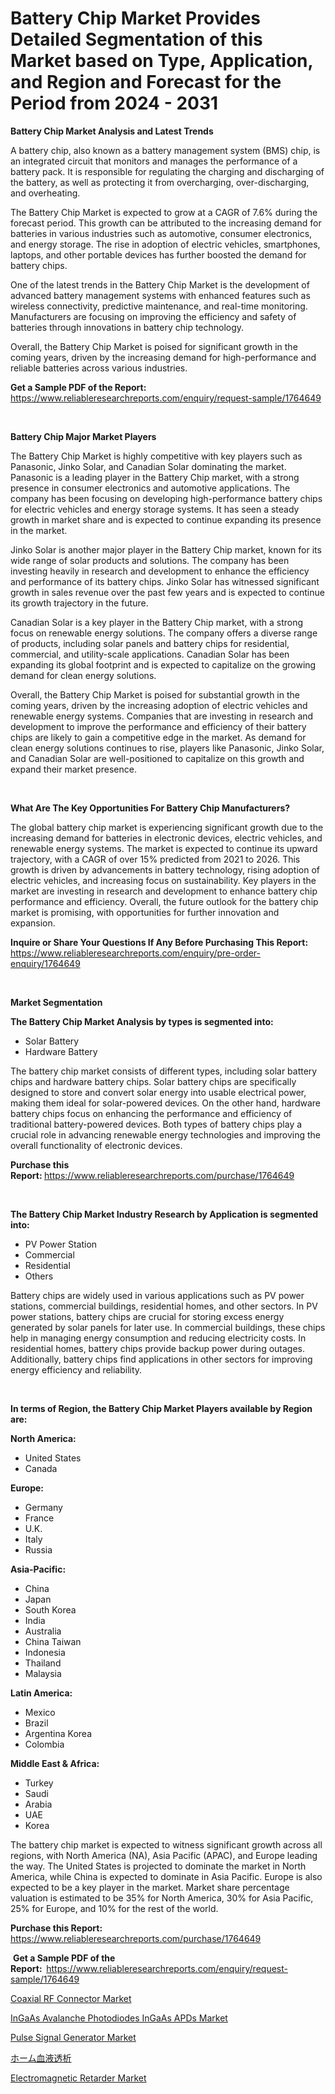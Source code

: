 <p><h1>Battery Chip Market Provides Detailed Segmentation of this Market based on Type, Application, and Region and Forecast for the Period from 2024 - 2031</h1></p><p><strong>Battery Chip Market Analysis and Latest Trends</strong></p>
<p><p>A battery chip, also known as a battery management system (BMS) chip, is an integrated circuit that monitors and manages the performance of a battery pack. It is responsible for regulating the charging and discharging of the battery, as well as protecting it from overcharging, over-discharging, and overheating.</p><p>The Battery Chip Market is expected to grow at a CAGR of 7.6% during the forecast period. This growth can be attributed to the increasing demand for batteries in various industries such as automotive, consumer electronics, and energy storage. The rise in adoption of electric vehicles, smartphones, laptops, and other portable devices has further boosted the demand for battery chips.</p><p>One of the latest trends in the Battery Chip Market is the development of advanced battery management systems with enhanced features such as wireless connectivity, predictive maintenance, and real-time monitoring. Manufacturers are focusing on improving the efficiency and safety of batteries through innovations in battery chip technology.</p><p>Overall, the Battery Chip Market is poised for significant growth in the coming years, driven by the increasing demand for high-performance and reliable batteries across various industries.</p></p>
<p><strong>Get a Sample PDF of the Report:&nbsp;</strong> <a href="https://www.reliableresearchreports.com/enquiry/request-sample/1764649">https://www.reliableresearchreports.com/enquiry/request-sample/1764649</a></p>
<p>&nbsp;</p>
<p><strong>Battery Chip Major Market Players</strong></p>
<p><p>The Battery Chip Market is highly competitive with key players such as Panasonic, Jinko Solar, and Canadian Solar dominating the market. Panasonic is a leading player in the Battery Chip market, with a strong presence in consumer electronics and automotive applications. The company has been focusing on developing high-performance battery chips for electric vehicles and energy storage systems. It has seen a steady growth in market share and is expected to continue expanding its presence in the market.</p><p>Jinko Solar is another major player in the Battery Chip market, known for its wide range of solar products and solutions. The company has been investing heavily in research and development to enhance the efficiency and performance of its battery chips. Jinko Solar has witnessed significant growth in sales revenue over the past few years and is expected to continue its growth trajectory in the future.</p><p>Canadian Solar is a key player in the Battery Chip market, with a strong focus on renewable energy solutions. The company offers a diverse range of products, including solar panels and battery chips for residential, commercial, and utility-scale applications. Canadian Solar has been expanding its global footprint and is expected to capitalize on the growing demand for clean energy solutions.</p><p>Overall, the Battery Chip Market is poised for substantial growth in the coming years, driven by the increasing adoption of electric vehicles and renewable energy systems. Companies that are investing in research and development to improve the performance and efficiency of their battery chips are likely to gain a competitive edge in the market. As demand for clean energy solutions continues to rise, players like Panasonic, Jinko Solar, and Canadian Solar are well-positioned to capitalize on this growth and expand their market presence.</p></p>
<p>&nbsp;</p>
<p><strong>What Are The Key Opportunities For Battery Chip Manufacturers?</strong></p>
<p><p>The global battery chip market is experiencing significant growth due to the increasing demand for batteries in electronic devices, electric vehicles, and renewable energy systems. The market is expected to continue its upward trajectory, with a CAGR of over 15% predicted from 2021 to 2026. This growth is driven by advancements in battery technology, rising adoption of electric vehicles, and increasing focus on sustainability. Key players in the market are investing in research and development to enhance battery chip performance and efficiency. Overall, the future outlook for the battery chip market is promising, with opportunities for further innovation and expansion.</p></p>
<p><strong>Inquire or Share Your Questions If Any Before Purchasing This Report:</strong> <a href="https://www.reliableresearchreports.com/enquiry/pre-order-enquiry/1764649">https://www.reliableresearchreports.com/enquiry/pre-order-enquiry/1764649</a></p>
<p>&nbsp;</p>
<p><strong>Market Segmentation</strong></p>
<p><strong>The Battery Chip Market Analysis by types is segmented into:</strong></p>
<p><ul><li>Solar Battery</li><li>Hardware Battery</li></ul></p>
<p><p>The battery chip market consists of different types, including solar battery chips and hardware battery chips. Solar battery chips are specifically designed to store and convert solar energy into usable electrical power, making them ideal for solar-powered devices. On the other hand, hardware battery chips focus on enhancing the performance and efficiency of traditional battery-powered devices. Both types of battery chips play a crucial role in advancing renewable energy technologies and improving the overall functionality of electronic devices.</p></p>
<p><strong>Purchase this Report:&nbsp;</strong><a href="https://www.reliableresearchreports.com/purchase/1764649">https://www.reliableresearchreports.com/purchase/1764649</a></p>
<p>&nbsp;</p>
<p><strong>The Battery Chip Market Industry Research by Application is segmented into:</strong></p>
<p><ul><li>PV Power Station</li><li>Commercial</li><li>Residential</li><li>Others</li></ul></p>
<p><p>Battery chips are widely used in various applications such as PV power stations, commercial buildings, residential homes, and other sectors. In PV power stations, battery chips are crucial for storing excess energy generated by solar panels for later use. In commercial buildings, these chips help in managing energy consumption and reducing electricity costs. In residential homes, battery chips provide backup power during outages. Additionally, battery chips find applications in other sectors for improving energy efficiency and reliability.</p></p>
<p>&nbsp;</p>
<p><strong>In terms of Region, the Battery Chip Market Players available by Region are:</strong></p>
<p>
    <p> <strong> North America: </strong>
        <ul>
            <li>United States</li>
            <li>Canada</li>
        </ul>
        </p> 
    <p> <strong> Europe: </strong>
        <ul>
            <li>Germany</li>
            <li>France</li>
            <li>U.K.</li>
            <li>Italy</li>
            <li>Russia</li>
        </ul>
        </p> 
    <p> <strong> Asia-Pacific: </strong>
        <ul>
            <li>China</li>
            <li>Japan</li>
            <li>South Korea</li>
            <li>India</li>
            <li>Australia</li>
            <li>China Taiwan</li>
            <li>Indonesia</li>
            <li>Thailand</li>
            <li>Malaysia</li>
        </ul>
        </p> 
    <p> <strong> Latin America: </strong>
        <ul>
            <li>Mexico</li>
            <li>Brazil</li>
            <li>Argentina Korea</li>
            <li>Colombia</li>
        </ul>
        </p> 
    <p> <strong> Middle East & Africa: </strong>
        <ul>
            <li>Turkey</li>
            <li>Saudi</li>
            <li>Arabia</li>
            <li>UAE</li>
            <li>Korea</li>
        </ul>
    </p>
    </p>
<p><p>The battery chip market is expected to witness significant growth across all regions, with North America (NA), Asia Pacific (APAC), and Europe leading the way. The United States is projected to dominate the market in North America, while China is expected to dominate in Asia Pacific. Europe is also expected to be a key player in the market. Market share percentage valuation is estimated to be 35% for North America, 30% for Asia Pacific, 25% for Europe, and 10% for the rest of the world.</p></p>
<p><strong>Purchase this Report: </strong><a href="https://www.reliableresearchreports.com/purchase/1764649">https://www.reliableresearchreports.com/purchase/1764649</a></p>
<p>&nbsp;<strong>Get a Sample PDF of the Report:&nbsp;&nbsp;</strong><a href="https://www.reliableresearchreports.com/enquiry/request-sample/1764649">https://www.reliableresearchreports.com/enquiry/request-sample/1764649</a></p>
<p><strong></strong></p>
<p><p><a href="https://github.com/wusalecollins540tpqoz/Market-Research-Report-List-1/blob/main/coaxial-rf-connector-market.md">Coaxial RF Connector Market</a></p><p><a href="https://medium.com/@amelia.martin5698/ingaas-avalanche-photodiodes-ingaas-apds-market-trends-forecast-and-competitive-analysis-to-2031-84e8dc22a179">InGaAs Avalanche Photodiodes InGaAs APDs Market</a></p><p><a href="https://github.com/pjcfca/Market-Research-Report-List-2/blob/main/pulse-signal-generator-market.md">Pulse Signal Generator Market</a></p><p><a href="https://medium.com/@lillianamurazik2023/%E3%83%9B%E3%83%BC%E3%83%A0%E3%83%98%E3%83%A2%E3%83%87%E3%82%A3%E3%82%A2%E3%83%AA%E3%82%B7%E3%82%B9%E5%B8%82%E5%A0%B4-%E7%AB%B6%E4%BA%89%E5%88%86%E6%9E%90-%E5%B8%82%E5%A0%B4%E5%8B%95%E5%90%91-2031%E5%B9%B4%E3%81%BE%E3%81%A7%E3%81%AE%E4%BA%88%E6%B8%AC-973426194af0">ホーム血液透析</a></p><p><a href="https://issuu.com/reportprime-2/docs/electromagnetic-retarder-market-size-2030.pptx">Electromagnetic Retarder Market</a></p></p>